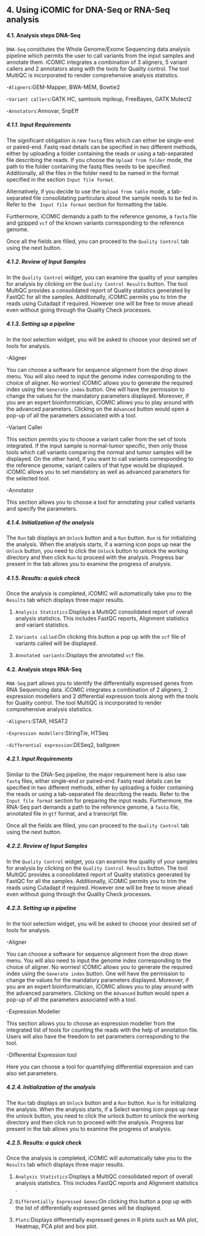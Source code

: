 ## 4. Using iCOMIC for DNA-Seq or RNA-Seq analysis

#### 4.1. Analysis steps DNA-Seq

`DNA-Seq`  constitutes the Whole Genome/Exome Sequencing data analysis pipeline which permits the user to call variants from the input samples and annotate them. iCOMIC integrates a combination of 3 aligners, 5 variant callers and 2 annotators along with the tools for Quality control. The tool MultiQC is incorporated to render comprehensive analysis statistics.

-`Aligners`:GEM-Mapper, BWA-MEM, Bowtie2 

-`Variant callers`:GATK HC, samtools mpileup, FreeBayes, GATK Mutect2 

-`Annotators`:Annovar, SnpEff

##### 4.1.1. Input Requirements

The significant obligation is raw `fastq` files which can either be single-end or paired-end. Fastq read details can be specified in two different methods, either by uploading a folder containing the reads or using a tab-separated file describing the reads. If you choose the `Upload from folder` mode, the path to the folder containing the fastq files needs to be specified. Additionally, all the files in the folder need to be named in the format specified in the section ` Input file format `.

Alternatively, if you decide to use the `Upload from table` mode, a tab-separated file consolidating particulars about the sample needs to be fed in. Refer to the ` Input file format` section for formatting the table.

  

Furthermore, iCOMIC demands a path to the reference genome, a `fasta` file and gzipped `vcf` of the known variants corresponding to the reference genome.

  

Once all the fields are filled, you can proceed to the `Quality Control` tab using the next button.

##### 4.1.2. Review of Input Samples

In the `Quality Control` widget, you can examine the quality of your samples for analysis by clicking on the `Quality Control Results` button. The tool MultiQC provides a consolidated report of Quality statistics generated by FastQC for all the samples. Additionally, iCOMIC permits you to trim the reads using Cutadapt if required. However one will be free to move ahead even without going through the Quality Check processes.

##### 4.1.3. Setting up a pipeline

In the tool selection widget, you will be asked to choose your desired set of tools for analysis.

-Aligner

You can choose a software for sequence alignment from the drop down menu. You will also need to input the genome index corresponding to the choice of aligner. No worries! iCOMIC allows you to generate the required index using the `Generate index` button. One will have the permission to change the values for the mandatory parameters displayed. Moreover, if you are an expert bioinformatician, iCOMIC allows you to play around with the advanced parameters. Clicking on the `Advanced` button would open a pop-up of all the parameters associated with a tool.

-Variant Caller

This section permits you to choose a variant caller from the set of tools integrated. If the input sample is normal-tumor specific, then only those tools which call variants comparing the normal and tumor samples will be displayed. On the other hand, if you want to call variants corresponding to the reference genome, variant callers of that type would be displayed. iCOMIC allows you to set mandatory as well as advanced parameters for the selected tool.

-Annotator

This section allows you to choose a tool for annotating your called variants and specify the parameters.

  

##### 4.1.4. Initialization of the analysis

The `Run` tab displays an `Unlock` button and a `Run` button. `Run` is for initializing the analysis. When the analysis starts, if a warning icon pops up near the `Unlock` button, you need to click the `Unlock` button to unlock the working directory and then click `Run` to proceed with the analysis. Progress bar present in the tab allows you to examine the progress of analysis.

##### 4.1.5. Results: a quick check

Once the analysis is completed, iCOMIC will automatically take you to the `Results` tab which displays three major results.

1. `Analysis Statistics`:Displays a MultiQC consolidated report of overall analysis statistics. This includes FastQC reports, Alignment statistics and variant statistics.

2. `Variants called`:On clicking this button a pop up with the `vcf` file of variants called will be displayed.

3. `Annotated variants`:Displays the annotated `vcf` file.

  

#### 4.2. Analysis steps RNA-Seq

`RNA-Seq` part allows you to identify the differentially expressed genes from RNA Sequencing data. iCOMIC integrates a combination of 2 aligners, 2 expression modellers and 2 differential expression tools along with the tools for Quality control. The tool MultiQC is incorporated to render comprehensive analysis statistics.

-`Aligners`:STAR, HISAT2

-`Expression modellers`:StringTie, HTSeq

-`differential expression`:DESeq2, ballgown
  

##### 4.2.1. Input Requirements

Similar to the DNA-Seq pipeline, the major requirement here is also raw `fastq` files, either single-end or paired-end. Fastq read details can be specified in two different methods, either by uploading a folder containing the reads or using a tab-separated file describing the reads. Refer to the `Input file format` section for preparing the input reads. Furthermore, the RNA-Seq part demands a path to the reference genome, a `fasta` file, annotated file in `gtf` format, and a transcript file.

Once all the fields are filled, you can proceed to the `Quality Control` tab using the next button.

  

##### 4.2.2. Review of Input Samples

In the `Quality Control` widget, you can examine the quality of your samples for analysis by clicking on the `Quality Control Results` button. The tool MultiQC provides a consolidated report of Quality statistics generated by FastQC for all the samples. Additionally, iCOMIC permits you to trim the reads using Cutadapt if required. However one will be free to move ahead even without going through the Quality Check processes.

  

##### 4.2.3. Setting up a pipeline

In the tool selection widget, you will be asked to choose your desired set of tools for analysis.

-Aligner

You can choose a software for sequence alignment from the drop down menu. You will also need to input the genome index corresponding to the choice of aligner. No worries! iCOMIC allows you to generate the required index using the `Generate index` button. One will have the permission to change the values for the mandatory parameters displayed. Moreover, if you are an expert bioinformatician, iCOMIC allows you to play around with the advanced parameters. Clicking on the `Advanced` button would open a pop-up of all the parameters associated with a tool.

-Expression Modeller

This section allows you to choose an expression modeller from the integrated list of tools for counting the reads with the help of annotation file. Users will also have the freedom to set parameters corresponding to the tool.

-Differential Expression tool

Here you can choose a tool for quantifying differential expression and can also set parameters.

##### 4.2.4. Initialization of the analysis

The `Run` tab displays an `Unlock` button and a `Run` button. `Run` is for initializing the analysis. When the analysis starts, if a 
Select warning icon pops up near the unlock button, you need to click the unlock button to unlock the working directory and then click run to proceed with the analysis. Progress bar present in the tab allows you to examine the progress of analysis.

  

##### 4.2.5. Results: a quick check

Once the analysis is completed, iCOMIC will automatically take you to the `Results` tab which displays three major results.

1. `Analysis Statistics`:Displays a MultiQC consolidated report of overall analysis statistics. This includes FastQC reports and Alignment statistics .

2. `Differentially Expressed Genes`:On clicking this button a pop up with the list of differentially expressed genes will be displayed.

3. `Plots`:Displays differentially expressed genes in R plots such as MA plot, Heatmap, PCA plot and box plot.
